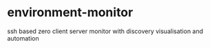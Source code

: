 # environment-monitor
ssh based zero client server monitor with discovery visualisation and automation
